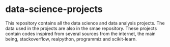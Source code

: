 # data-science-projects
This repository contains all the data science and data analysis projects.
The data used in the projects are also in the smae repository.
These projects contain codes inspired from several sources from the internet, 
the main being, stackoverflow, realpython, programmiz and scikit-learn.
